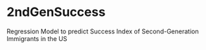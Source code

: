 # 2ndGenSuccess
Regression Model to predict Success Index of Second-Generation Immigrants in the US
